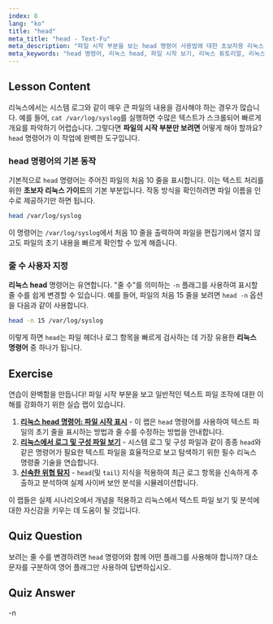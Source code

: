 ```yaml
---
index: 8
lang: "ko"
title: "head"
meta_title: "head - Text-Fu"
meta_description: "파일 시작 부분을 보는 head 명령어 사용법에 대한 초보자용 리눅스 가이드입니다. 라인 수를 제어하는 head -n 옵션 사용법을 배우세요. 이는 모든 리눅스 튜토리얼에서 필수적인 기술입니다."
meta_keywords: "head 명령어, 리눅스 head, 파일 시작 보기, 리눅스 튜토리얼, 리눅스 명령어, 초보자 리눅스, head -n, 리눅스 가이드, 텍스트 파일, 명령줄"
---
```


## Lesson Content

리눅스에서는 시스템 로그와 같이 매우 큰 파일의 내용을 검사해야 하는 경우가 많습니다. 예를 들어, `cat /var/log/syslog`를 실행하면 수많은 텍스트가 스크롤되어 빠르게 개요를 파악하기 어렵습니다. 그렇다면 **파일의 시작 부분만 보려면** 어떻게 해야 할까요? `head` 명령어가 이 작업에 완벽한 도구입니다.

### head 명령어의 기본 동작

기본적으로 `head` 명령어는 주어진 파일의 처음 10 줄을 표시합니다. 이는 텍스트 처리를 위한 **초보자 리눅스 가이드**의 기본 부분입니다. 작동 방식을 확인하려면 파일 이름을 인수로 제공하기만 하면 됩니다.

```bash
head /var/log/syslog
```

이 명령어는 `/var/log/syslog`에서 처음 10 줄을 출력하여 파일을 편집기에서 열지 않고도 파일의 초기 내용을 빠르게 확인할 수 있게 해줍니다.

### 줄 수 사용자 지정

**리눅스 head** 명령어는 유연합니다. "줄 수"를 의미하는 `-n` 플래그를 사용하여 표시할 줄 수를 쉽게 변경할 수 있습니다. 예를 들어, 파일의 처음 15 줄을 보려면 `head -n` 옵션을 다음과 같이 사용합니다.

```bash
head -n 15 /var/log/syslog
```

이렇게 하면 `head`는 파일 헤더나 로그 항목을 빠르게 검사하는 데 가장 유용한 **리눅스 명령어** 중 하나가 됩니다.

## Exercise

연습이 완벽함을 만듭니다! 파일 시작 부분을 보고 일반적인 텍스트 파일 조작에 대한 이해를 강화하기 위한 실습 랩이 있습니다.

1.  **[리눅스 head 명령어: 파일 시작 표시](https://labex.io/ko/labs/linux-linux-head-command-file-beginning-display-214302)** - 이 랩은 `head` 명령어를 사용하여 텍스트 파일의 초기 줄을 표시하는 방법과 줄 수를 수정하는 방법을 안내합니다.
2.  **[리눅스에서 로그 및 구성 파일 보기](https://labex.io/ko/labs/linux-viewing-log-and-configuration-files-in-linux-387914)** - 시스템 로그 및 구성 파일과 같이 종종 `head`와 같은 명령어가 필요한 텍스트 파일을 효율적으로 보고 탐색하기 위한 필수 리눅스 명령줄 기술을 연습합니다.
3.  **[신속한 위협 탐지](https://labex.io/ko/labs/linux-rapid-threat-detection-387930)** - `head`(및 `tail`) 지식을 적용하여 최근 로그 항목을 신속하게 추출하고 분석하여 실제 사이버 보안 분석을 시뮬레이션합니다.

이 랩들은 실제 시나리오에서 개념을 적용하고 리눅스에서 텍스트 파일 보기 및 분석에 대한 자신감을 키우는 데 도움이 될 것입니다.

## Quiz Question

보려는 줄 수를 변경하려면 `head` 명령어와 함께 어떤 플래그를 사용해야 합니까? 대소문자를 구분하여 영어 플래그만 사용하여 답변하십시오.

## Quiz Answer

-n
